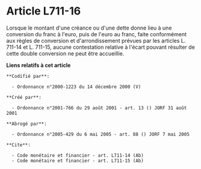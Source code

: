 # Article L711-16

Lorsque le montant d'une créance ou d'une dette donne lieu à une conversion du franc à l'euro, puis de l'euro au franc, faite
conformément aux règles de conversion et d'arrondissement prévues par les articles L. 711-14 et L. 711-15, aucune
contestation relative à l'écart pouvant résulter de cette double conversion ne peut être accueillie.

**Liens relatifs à cet article**

	**Codifié par**:

	  - Ordonnance n°2000-1223 du 14 décembre 2000 (V)

	**Créé par**:

	  - Ordonnance n°2001-766 du 29 août 2001 - art. 13 () JORF 31 août 2001

	**Abrogé par**:

	  - Ordonnance n°2005-429 du 6 mai 2005 - art. 88 () JORF 7 mai 2005

	**Cite**:

	  - Code monétaire et financier - art. L711-14 (Ab)
	  - Code monétaire et financier - art. L711-15 (Ab)
